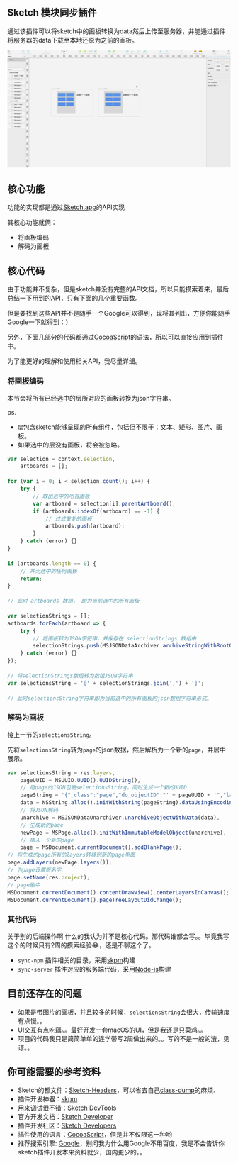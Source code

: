 ## Sketch 模块同步插件

通过该插件可以将sketch中的画板转换为data然后上传至服务器，并能通过插件将服务器的data下载至本地还原为之前的画板。

![预览](https://github.com/madordie/sync-sketch-plugin/blob/master/Untitled.gif?raw=true)

## 核心功能

功能的实现都是通过[Sketch.app](https://www.sketchapp.com)的API实现

其核心功能就俩：

- 将画板编码
- 解码为画板

## 核心代码

由于功能并不复杂，但是sketch并没有完整的API文档，所以只能摸索着来，最后总结一下用到的API，只有下面的几个重要函数。

但是要找到这些API并不是随手一个Google可以得到，现将其列出，方便你能随手Google一下就得到：）

另外，下面几部分的代码都通过[CocoaScript](https://github.com/ccgus/CocoaScript)的语法，所以可以直接应用到插件中。

为了能更好的理解和使用相关API，我尽量详细。

### 将画板编码

本节会将所有已经选中的层所对应的画板转换为json字符串。

ps.

- `层`包含sketch能够呈现的所有组件，包括但不限于：文本、矩形、图片、画板。
- 如果选中的层没有画板，将会被忽略。


```js
var selection = context.selection,
    artboards = [];

for (var i = 0; i < selection.count(); i++) {
    try {
        // 取出选中的所有画板
        var artboard = selection[i].parentArtboard();
        if (artboards.indexOf(artboard) == -1) {
            // 过滤重复的画板
            artboards.push(artboard);
        }
    } catch (error) {}
}

if (artboards.length == 0) {
    // 并无选中的任何画板
    return;
}

// 此时 artboards 数组， 即为当前选中的所有画板

var selectionStrings = [];
artboards.forEach(artboard => {
    try {
        // 将画板转为JSON字符串，并保存在 selectionStrings 数组中
        selectionStrings.push(MSJSONDataArchiver.archiveStringWithRootObject_error_(artboard.immutableModelObject(), nil));
    } catch (error) {}
});

// 将selectionStrings数组转为数组JSON字符串
var selectionsString = '[' + selectionStrings.join(',') + ']';

// 此时selectionsString字符串即为当前选中的所有画板的json数组字符串形式。 
```

### 解码为画板

接上一节的`selectionsString`。

先将`selectionsString`转为`page`的json数据，然后解析为一个新的`page`，并居中展示。

```js
var selectionsString = res.layers,
    pageUUID = NSUUID.UUID().UUIDString(),
    // 用page的JSON包裹selectionsString，同时生成一个新的UUID
    pageString = '{"_class":"page","do_objectID":"' + pageUUID + '","layers":' + selectionsString + '}',
    data = NSString.alloc().initWithString(pageString).dataUsingEncoding_(4),
    // 将JSON解码
    unarchive = MSJSONDataUnarchiver.unarchiveObjectWithData(data),
    // 生成新的page
    newPage = MSPage.alloc().initWithImmutableModelObject(unarchive),
    // 插入一个新的page
    page = MSDocument.currentDocument().addBlankPage();
// 将生成的page所有的layers转移到新的page里面
page.addLayers(newPage.layers());
// 为page设置哥名字
page.setName(res.project);
// page剧中
MSDocument.currentDocument().contentDrawView().centerLayersInCanvas();
MSDocument.currentDocument().pageTreeLayoutDidChange();
```

### 其他代码

关于别的后端操作啊 什么的我认为并不是核心代码。那代码谁都会写。。毕竟我写这个的时候只有2周的摸索经验😂，还是不聊这个了。

- `sync-npm` 插件相关的目录，采用[skpm](https://github.com/skpm/skpm)构建
- `sync-server` 插件对应的服务端代码，采用[Node-js](https://nodejs.org/en/)构建

## 目前还存在的问题

- 如果是带图片的画板，并且较多的时候，`selectionsString`会很大，传输速度有点慢。。
- UI交互有点吃藕。。最好开发一套macOS的UI，但是我还是只菜鸡。。
- 项目的代码我只是简简单单的连学带写2周做出来的。。写的不是一般的渣，见谅。。

## 你可能需要的参考资料

- Sketch的都文件：[Sketch-Headers](https://github.com/abynim/Sketch-Headers)，可以省去自己[class-dump](http://stevenygard.com/projects/class-dump/)的麻烦.
- 插件开发神器：[skpm](https://github.com/skpm/skpm)
- 用来调试很不错：[Sketch DevTools](https://github.com/skpm/sketch-dev-tools)
- 官方开发文档：[Sketch Developer](https://developer.sketchapp.com)
- 插件开发社区：[Sketch Developers](https://sketchplugins.com)
- 插件使用的语言：[CocoaScript](https://github.com/ccgus/CocoaScript)，但是并不仅限这一种哟
- 推荐搜索引擎: [Google](https://www.google.com)，别问我为什么用Google不用百度，我是不会告诉你sketch插件开发本来资料就少，国内更少的。。